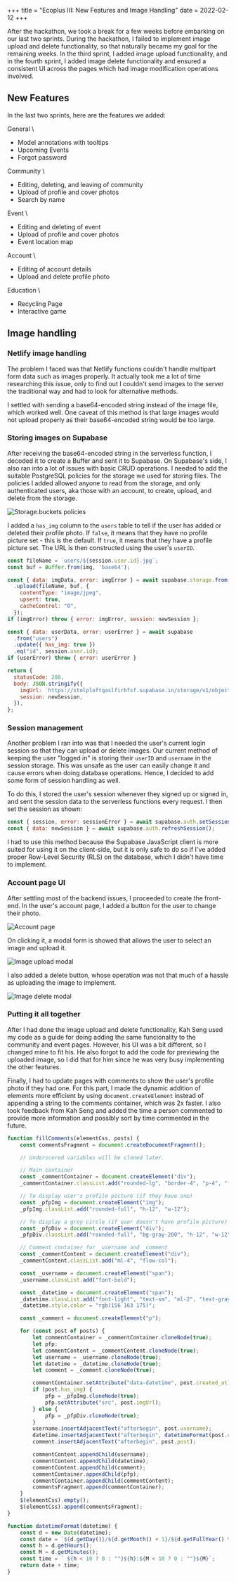 +++
title = "Ecoplus III: New Features and Image Handling"
date = 2022-02-12
+++

After the hackathon, we took a break for a few weeks before embarking on our last two sprints.
During the hackathon, I failed to implement image upload and delete functionality, so that naturally became my goal for the remaining weeks.
In the third sprint, I added image upload functionality, and in the fourth sprint, I added image delete functionality and ensured a consistent UI across the pages which had image modification operations involved.

## New Features
In the last two sprints, here are the features we added:

General \
- Model annotations with tooltips
- Upcoming Events
- Forgot password

Community \
- Editing, deleting, and leaving of community
- Upload of profile and cover photos
- Search by name

Event \
- Editing and deleting of event
- Upload of profile and cover photos
- Event location map 

Account \
- Editing of account details
- Upload and delete profile photo

Education \
- Recycling Page
- Interactive game


## Image handling

### Netlify image handling
The problem I faced was that Netlify functions couldn't handle multipart form data such as images properly.
It actually took me a lot of time researching this issue, only to find out I couldn't send images to the server the traditional way and had to look for alternative methods.

I settled with sending a base64-encoded string instead of the image file, which worked well.
One caveat of this method is that large images would not upload properly as their base64-encoded string would be too large.

### Storing images on Supabase
After receiving the base64-encoded string in the serverless function, I decoded it to create a Buffer and sent it to Supabase.
On Supabase's side, I also ran into a lot of issues with basic CRUD operations.
I needed to add the suitable PostgreSQL policies for the storage we used for storing files.
The policies I added allowed anyone to read from the storage, and only authenticated users, aka those with an account, to create, upload, and delete from the storage.

![Storage.buckets policies](supabase-objects-policies.png)

I added a `has_img` column to the `users` table to tell if the user has added or deleted their profile photo.
If `false`, it means that they have no profile picture set - this is the default.
If `true`, it means that they have a profile picture set.
The URL is then constructed using the user's `userID`.

```javascript
const fileName = `users/${session.user.id}.jpg`;
const buf = Buffer.from(img, 'base64');

const { data: imgData, error: imgError } = await supabase.storage.from('public')
  .upload(fileName, buf, {
    contentType: "image/jpeg",
    upsert: true,
    cacheControl: "0",
  });
if (imgError) throw { error: imgError, session: newSession };

const { data: userData, error: userError } = await supabase
  .from("users")
  .update({ has_img: true })
  .eq("id", session.user.id);
if (userError) throw { error: userError }

return {
  statusCode: 200,
  body: JSON.stringify({
    imgUrl: `https://stolploftqaslfirbfsf.supabase.in/storage/v1/object/public/${imgData.Key}`,
    session: newSession,
  }),
};
```

### Session management
Another problem I ran into was that I needed the user's current login session so that they can upload or delete images.
Our current method of keeping the user "logged in" is storing their `userID` and `username` in the session storage.
This was unsafe as the user can easily change it and cause errors when doing database operations.
Hence, I decided to add some form of session handling as well.

To do this, I stored the user's session whenever they signed up or signed in, and sent the session data to the serverless functions every request.
I then set the session as shown:

```javascript
const { session, error: sessionError } = await supabase.auth.setSession(clientSession.refresh_token);
const { data: newSession } = await supabase.auth.refreshSession();
```
I had to use this method because the Supabase JavaScript client is more suited for using it on the client-side, but it is only safe to do so if I've added proper Row-Level Security (RLS) on the database, which I didn't have time to implement.

### Account page UI
After settling most of the backend issues, I proceeded to create the front-end.
In the user's account page, I added a button for the user to change their photo.

![Account page](account.png)

On clicking it, a modal form is showed that allows the user to select an image and upload it.

![Image upload modal](image-upload-modal.png)

I also added a delete button, whose operation was not that much of a hassle as uploading the image to implement.

![Image delete modal](image-delete-modal.png)

### Putting it all together
After I had done the image upload and delete functionality, Kah Seng used my code as a guide for doing adding the same funcionality to the community and event pages.
However, his UI was a bit different, so I changed mine to fit his.
He also forgot to add the code for previewing the uploaded image, so I did that for him since he was very busy implementing the other features.

Finally, I had to update pages with comments to show the user's profile photo if they had one.
For this part, I made the dynamic addition of elements more efficient by using `document.createElement` instead of appending a string to the comments container, which was 2x faster.
I also took feedback from Kah Seng and added the time a person commented to provide more information and possibly sort by time commented in the future.

```javascript
function fillComments(elementCss, posts) {
    const commentsFragment = document.createDocumentFragment();

    // Underscored variables will be cloned later.

    // Main container
    const _commentContainer = document.createElement("div");
    _commentContainer.classList.add("rounded-lg", "border-4", "p-4", "flex");

    // To display user's profile picture (if they have one)
    const _pfpImg = document.createElement("img");
    _pfpImg.classList.add("rounded-full", "h-12", "w-12");

    // To display a grey circle (if user doesn't have profile picture)
    const _pfpDiv = document.createElement("div");
    _pfpDiv.classList.add("rounded-full", "bg-gray-200", "h-12", "w-12");

    // Comment container for _username and _comment
    const _commentContent = document.createElement("div");
    _commentContent.classList.add("ml-4", "flow-col");

    const _username = document.createElement("span");
    _username.classList.add("font-bold");

    const _datetime = document.createElement("span");
    _datetime.classList.add("font-light", "text-sm", "ml-2", "text-gray-300");
    _datetime.style.color = "rgb(156 163 175)";

    const _comment = document.createElement("p");

    for (const post of posts) {
        let commentContainer = _commentContainer.cloneNode(true);
        let pfp;
        let commentContent = _commentContent.cloneNode(true);
        let username = _username.cloneNode(true);
        let datetime = _datetime.cloneNode(true);
        let comment = _comment.cloneNode(true);

        commentContainer.setAttribute("data-datetime", post.created_at)
        if (post.has_img) {
            pfp = _pfpImg.cloneNode(true);
            pfp.setAttribute("src", post.imgUrl);
        } else {
            pfp = _pfpDiv.cloneNode(true);
        }
        username.insertAdjacentText("afterbegin", post.username);
        datetime.insertAdjacentText("afterbegin", datetimeFormat(post.created_at));
        comment.insertAdjacentText("afterbegin", post.post);

        commentContent.appendChild(username);
        commentContent.appendChild(datetime);
        commentContent.appendChild(comment);
        commentContainer.appendChild(pfp);
        commentContainer.appendChild(commentContent);
        commentsFragment.append(commentContainer);
    }
    $(elementCss).empty();
    $(elementCss).append(commentsFragment);
}

function datetimeFormat(datetime) {
    const d = new Date(datetime);
    const date = `${d.getDay()}/${d.getMonth() + 1}/${d.getFullYear() % 100}`;
    const h = d.getHours();
    const M = d.getMinutes();
    const time = ` ${h < 10 ? 0 : ""}${h}:${M < 10 ? 0 : ""}${M}`;
    return date + time;
}
```